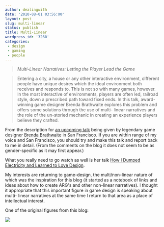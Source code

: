 ```yaml
---
author: dealingwith
date: '2010-08-01 03:56:00'
layout: post
slug: multi-linear
status: publish
title: Multi-Linear
wordpress_id: '3260'
categories:
 - design
 - gaming
 - people
---
```


> *Multi-Linear Narratives: Letting the Player Lead the Game*

> Entering a city, a house or any other interactive environment, different
people have unique desires which the ideal environment both receives and
responds to. This is not so with many games, however. In the most interactive
of environments, players are often led, railroad style, down a prescribed path
toward fixed ends. In this talk, award-winning game designer Brenda Brathwaite
explores this problem and offers some solutions through the use of multi-
linear narratives and the role of the un-storied mechanic in creating an
experience players believe they crafted.

From the description for [an upcoming talk][1] being given by legendary game
designer [Brenda Brathwaite][2] in San Francisco. If you are within range of
my voice and San Francisco, you should try and make this talk and report back
to me in detail. (From the comments on the blog it does not seem to be as
gender-specific as it may first appear.)


What you really need to go watch as well is her talk [How I Dumped Electricity
and Learned to Love Design][3].


My interests are returning to game-design, the multi/non-linear nature of
which was the inspiration for this blog (it started as a notebook of links and
ideas about how to create ARG's and other non-linear narratives). I thought it
appropriate that this important figure in game design is speaking about multi-
linear narratives at the same time I return to that area as a place of
intellectual interest.


One of the original figures from this blog:

[![][4]][5]

   [1]: http://bbrathwaite.wordpress.com/2010/07/31/free-talk-in-sf-multi-linear-narratives-letting-the-player-lead-the-game/

   [2]: http://twitter.com/bbrathwaite

   [3]: http://www.gdcvault.com/play/1012259/Train_(or_How_I_Dumped_Electricity_and_Learned_to_Love_Design)

   [4]: http://dealingwithimport.files.wordpress.com/2010/08/slide82.jpg?w=300

   [5]: http://dealingwithimport.files.wordpress.com/2010/08/slide82.jpg
